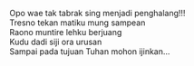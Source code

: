 Opo wae tak tabrak sing menjadi penghalang!!!<br>
Tresno tekan matiku mung sampean<br>
Raono muntire lehku berjuang<br>
Kudu dadi siji ora urusan<br>
Sampai pada tujuan Tuhan mohon ijinkan...
